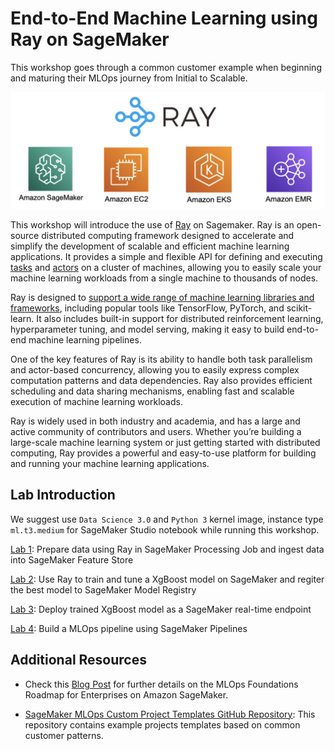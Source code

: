 # End-to-End Machine Learning using Ray on SageMaker

This workshop goes through a common customer example when beginning and maturing their MLOps journey from Initial to Scalable. 

![Ray on AWS](images/open-source-Ray-AWS-integrations.png)

This workshop will introduce the use of [Ray](https://docs.ray.io/en/latest/ray-overview/getting-started.html) on Sagemaker. Ray is an open-source distributed computing framework designed to accelerate and simplify the development of scalable and efficient machine learning applications. It provides a simple and flexible API for defining and executing [tasks](https://docs.ray.io/en/latest/ray-core/tasks.html) and [actors](https://docs.ray.io/en/latest/ray-core/actors.html) on a cluster of machines, allowing you to easily scale your machine learning workloads from a single machine to thousands of nodes.

Ray is designed to [support a wide range of machine learning libraries and frameworks](https://docs.ray.io/en/latest/train/getting-started.html), including popular tools like TensorFlow, PyTorch, and scikit-learn. It also includes built-in support for distributed reinforcement learning, hyperparameter tuning, and model serving, making it easy to build end-to-end machine learning pipelines.

One of the key features of Ray is its ability to handle both task parallelism and actor-based concurrency, allowing you to easily express complex computation patterns and data dependencies. Ray also provides efficient scheduling and data sharing mechanisms, enabling fast and scalable execution of machine learning workloads.

Ray is widely used in both industry and academia, and has a large and active community of contributors and users. Whether you’re building a large-scale machine learning system or just getting started with distributed computing, Ray provides a powerful and easy-to-use platform for building and running your machine learning applications.

## Lab Introduction

We suggest use `Data Science 3.0` and `Python 3` kernel image, instance type `ml.t3.medium` for SageMaker Studio notebook while running this workshop.

[Lab 1](1-data-prep-feature-store-ray.ipynb): Prepare data using Ray in SageMaker Processing Job and ingest data into SageMaker Feature Store

[Lab 2](2-training-registry-ray.ipynb): Use Ray to train and tune a XgBoost model on SageMaker and regiter the best model to SageMaker Model Registry

[Lab 3](3-deployment.ipynb): Deploy trained XgBoost model as a SageMaker real-time endpoint

[Lab 4](4-sagemaker-pipeline-ray.ipynb): Build a MLOps pipeline using SageMaker Pipelines


## Additional Resources

* Check this [Blog Post](https://aws.amazon.com/blogs/machine-learning/mlops-foundation-roadmap-for-enterprises-with-amazon-sagemaker/)
for further details on the MLOps Foundations Roadmap for Enterprises on Amazon SageMaker.

* [SageMaker MLOps Custom Project Templates GitHub Repository](https://github.com/aws-samples/sagemaker-custom-project-templates): This repository contains example projects templates based on common customer patterns. 

